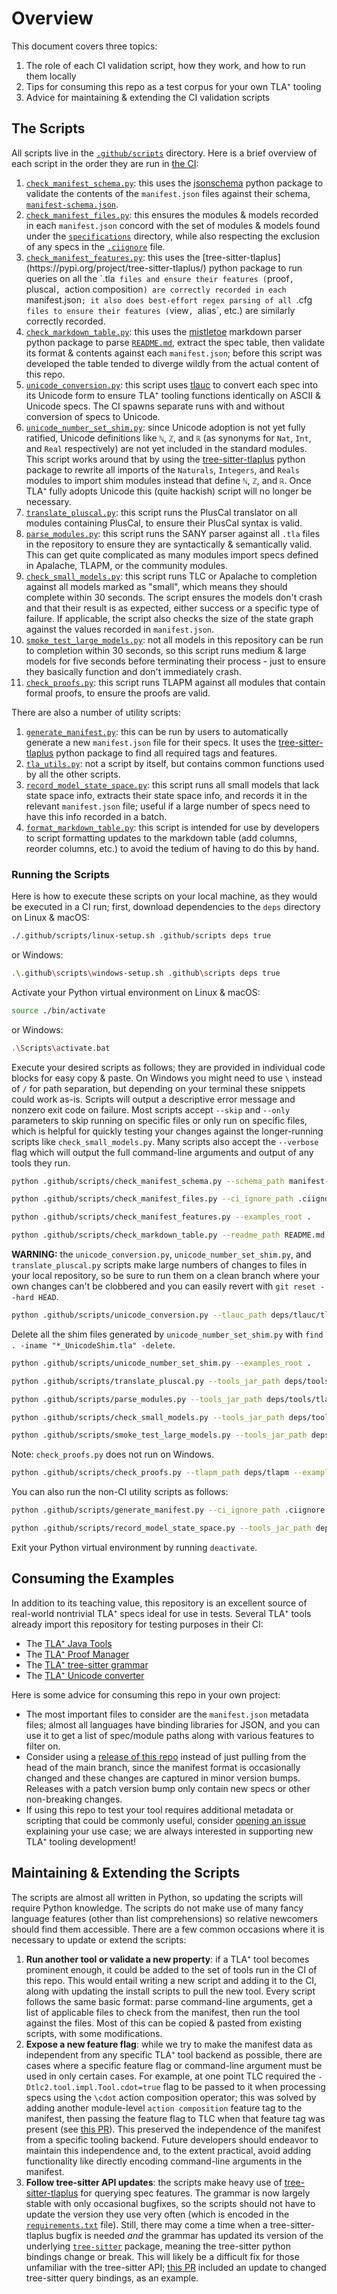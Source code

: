 # Overview

This document covers three topics:
1. The role of each CI validation script, how they work, and how to run them locally
1. Tips for consuming this repo as a test corpus for your own TLA⁺ tooling
1. Advice for maintaining & extending the CI validation scripts

## The Scripts

All scripts live in the [`.github/scripts`](.github/scripts) directory.
Here is a brief overview of each script in the order they are run in [the CI](.github/workflows/CI.yml):
1. [`check_manifest_schema.py`](.github/scripts/check_manifest_schema.py): this uses the [jsonschema](https://pypi.org/project/jsonschema/) python package to validate the contents of the `manifest.json` files against their schema, [`manifest-schema.json`](manifest-schema.json).
1. [`check_manifest_files.py`](.github/scripts/check_manifest_files.py): this ensures the modules & models recorded in each `manifest.json` concord with the set of modules & models found under the [`specifications`](specifications) directory, while also respecting the exclusion of any specs in the [`.ciignore`](.ciignore) file.
1. [`check_manifest_features.py`](.github/scripts/check_manifest_features.py`): this uses the [tree-sitter-tlaplus](https://pypi.org/project/tree-sitter-tlaplus/) python package to run queries on all the `.tla` files and ensure their features (`proof`, `pluscal`, `action composition`) are correctly recorded in each `manifest.json`; it also does best-effort regex parsing of all `.cfg` files to ensure their features (`view`, `alias`, etc.) are similarly correctly recorded.
1. [`check_markdown_table.py`](.github/scripts/check_markdown_table.py): this uses the [mistletoe](https://pypi.org/project/mistletoe/) markdown parser python package to parse [`README.md`](README.md), extract the spec table, then validate its format & contents against each `manifest.json`; before this script was developed the table tended to diverge wildly from the actual content of this repo.
1. [`unicode_conversion.py`](.github/scripts/unicode_conversion.py): this script uses [tlauc](https://github.com/tlaplus-community/tlauc) to convert each spec into its Unicode form to ensure TLA⁺ tooling functions identically on ASCII & Unicode specs.
   The CI spawns separate runs with and without conversion of specs to Unicode.
1. [`unicode_number_set_shim.py`](.github/scripts/unicode_number_set_shim.py): since Unicode adoption is not yet fully ratified, Unicode definitions like `ℕ`, `ℤ`, and `ℝ` (as synonyms for `Nat`, `Int`, and `Real` respectively) are not yet included in the standard modules.
   This script works around that by using the [tree-sitter-tlaplus](https://pypi.org/project/tree-sitter-tlaplus/) python package to rewrite all imports of the `Naturals`, `Integers`, and `Reals` modules to import shim modules instead that define `ℕ`, `ℤ`, and `ℝ`.
   Once TLA⁺ fully adopts Unicode this (quite hackish) script will no longer be necessary.
1. [`translate_pluscal.py`](.github/scripts/translate_pluscal.py): this script runs the PlusCal translator on all modules containing PlusCal, to ensure their PlusCal syntax is valid.
1. [`parse_modules.py`](.github/scripts/parse_modules.py): this script runs the SANY parser against all `.tla` files in the repository to ensure they are syntactically & semantically valid.
   This can get quite complicated as many modules import specs defined in Apalache, TLAPM, or the community modules.
1. [`check_small_models.py`](.github/scripts/check_small_models.py): this script runs TLC or Apalache to completion against all models marked as "small", which means they should complete within 30 seconds.
   The script ensures the models don't crash and that their result is as expected, either success or a specific type of failure.
   If applicable, the script also checks the size of the state graph against the values recorded in `manifest.json`.
1. [`smoke_test_large_models.py`](.github/scripts/smoke_test_large_models.py): not all models in this repository can be run to completion within 30 seconds, so this script runs medium & large models for five seconds before terminating their process - just to ensure they basically function and don't immediately crash.
1. [`check_proofs.py`](.github/scripts/check_proofs.py): this script runs TLAPM against all modules that contain formal proofs, to ensure the proofs are valid.

There are also a number of utility scripts:
1. [`generate_manifest.py`](.github/scripts/generate_manifest.py): this can be run by users to automatically generate a new `manifest.json` file for their specs.
   It uses the [tree-sitter-tlaplus](https://pypi.org/project/tree-sitter-tlaplus/) python package to find all required tags and features.
1. [`tla_utils.py`](.github/scripts/tla_utils.py): not a script by itself, but contains common functions used by all the other scripts.
1. [`record_model_state_space.py`](.github/scripts/record_model_state_space.py): this script runs all small models that lack state space info, extracts their state space info, and records it in the relevant `manifest.json` file; useful if a large number of specs need to have this info recorded in a batch.
1. [`format_markdown_table.py`](.github/scripts/format_markdown_table.py): this script is intended for use by developers to script formatting updates to the markdown table (add columns, reorder columns, etc.) to avoid the tedium of having to do this by hand.

### Running the Scripts

Here is how to execute these scripts on your local machine, as they would be executed in a CI run; first, download dependencies to the `deps` directory on Linux & macOS:
```sh
./.github/scripts/linux-setup.sh .github/scripts deps true
```
or Windows:
```sh
.\.github\scripts\windows-setup.sh .github\scripts deps true
```
Activate your Python virtual environment on Linux & macOS:
```sh
source ./bin/activate
```
or Windows:
```sh
.\Scripts\activate.bat
```
Execute your desired scripts as follows; they are provided in individual code blocks for easy copy & paste.
On Windows you might need to use `\` instead of `/` for path separation, but depending on your terminal these snippets could work as-is.
Scripts will output a descriptive error message and nonzero exit code on failure.
Most scripts accept `--skip` and `--only` parameters to skip running on specific files or only run on specific files, which is helpful for quickly testing your changes against the longer-running scripts like `check_small_models.py`.
Many scripts also accept the `--verbose` flag which will output the full command-line arguments and output of any tools they run.
```sh
python .github/scripts/check_manifest_schema.py --schema_path manifest-schema.json
```
```sh
python .github/scripts/check_manifest_files.py --ci_ignore_path .ciignore
```
```sh
python .github/scripts/check_manifest_features.py --examples_root .
```
```sh
python .github/scripts/check_markdown_table.py --readme_path README.md
```
**WARNING:** the `unicode_conversion.py`, `unicode_number_set_shim.py`, and `translate_pluscal.py` scripts make large numbers of changes to files in your local repository, so be sure to run them on a clean branch where your own changes can't be clobbered and you can easily revert with `git reset --hard HEAD`.
```sh
python .github/scripts/unicode_conversion.py --tlauc_path deps/tlauc/tlauc --examples_root .
```
Delete all the shim files generated by `unicode_number_set_shim.py` with `find . -iname "*_UnicodeShim.tla" -delete`.
```sh
python .github/scripts/unicode_number_set_shim.py --examples_root .
```
```sh
python .github/scripts/translate_pluscal.py --tools_jar_path deps/tools/tla2tools.jar --examples_root .
```
```sh
python .github/scripts/parse_modules.py --tools_jar_path deps/tools/tla2tools.jar --apalache_path deps/apalache --tlapm_lib_path deps/tlapm/library --community_modules_jar_path deps/community/modules.jar --examples_root .
```
```sh
python .github/scripts/check_small_models.py --tools_jar_path deps/tools/tla2tools.jar --apalache_path deps/apalache --tlapm_lib_path deps/tlapm/library --community_modules_jar_path deps/community/modules.jar --examples_root .
```
```sh
python .github/scripts/smoke_test_large_models.py --tools_jar_path deps/tools/tla2tools.jar --apalache_path deps/apalache --tlapm_lib_path deps/tlapm/library --community_modules_jar_path deps/community/modules.jar --examples_root .
```
Note: `check_proofs.py` does not run on Windows.
```sh
python .github/scripts/check_proofs.py --tlapm_path deps/tlapm --examples_root .
```
You can also run the non-CI utility scripts as follows:
```sh
python .github/scripts/generate_manifest.py --ci_ignore_path .ciignore
```
```sh
python .github/scripts/record_model_state_space.py --tools_jar_path deps/tools/tla2tools.jar --tlapm_lib_path deps/tlapm/library --community_modules_jar_path deps/community/modules.jar --examples_root .
```
Exit your Python virtual environment by running `deactivate`.

## Consuming the Examples

In addition to its teaching value, this repository is an excellent source of real-world nontrivial TLA⁺ specs ideal for use in tests.
Several TLA⁺ tools already import this repository for testing purposes in their CI:
- The [TLA⁺ Java Tools](https://github.com/tlaplus/tlaplus)
- The [TLA⁺ Proof Manager](https://github.com/tlaplus/tlapm)
- The [TLA⁺ tree-sitter grammar](https://github.com/tlaplus-community/tree-sitter-tlaplus)
- The [TLA⁺ Unicode converter](https://github.com/tlaplus-community/tlauc)

Here is some advice for consuming this repo in your own project:
- The most important files to consider are the `manifest.json` metadata files; almost all languages have binding libraries for JSON, and you can use it to get a list of spec/module paths along with various features to filter on.
- Consider using a [release of this repo](https://github.com/tlaplus/Examples/releases) instead of just pulling from the head of the main branch, since the manifest format is occasionally changed and these changes are captured in minor version bumps.
  Releases with a patch version bump only contain new specs or other non-breaking changes.
- If using this repo to test your tool requires additional metadata or scripting that could be commonly useful, consider [opening an issue](https://github.com/tlaplus/Examples/issues) explaining your use case; we are always interested in supporting new TLA⁺ tooling development!

## Maintaining & Extending the Scripts

The scripts are almost all written in Python, so updating the scripts will require Python knowledge.
The scripts do not make use of many fancy language features (other than list comprehensions) so relative newcomers should find them accessible.
There are a few common occasions where it is necessary to update or extend the scripts:
1. **Run another tool or validate a new property**: if a TLA⁺ tool becomes prominent enough, it could be added to the set of tools run in the CI of this repo.
   This would entail writing a new script and adding it to the CI, along with updating the install scripts to pull the new tool.
   Every script follows the same basic format: parse command-line arguments, get a list of applicable files to check from the manifest, then run the tool against the files.
   Most of this can be copied & pasted from existing scripts, with some modifications.
1. **Expose a new feature flag**: while we try to make the manifest data as independent from any specific TLA⁺ tool backend as possible, there are cases where a specific feature flag or command-line argument must be used in only certain cases.
   For example, at one point TLC required the `-Dtlc2.tool.impl.Tool.cdot=true` flag to be passed to it when processing specs using the `\cdot` action composition operator; this was solved by adding another module-level `action composition` feature tag to the manifest, then passing the feature flag to TLC when that feature tag was present (see [this PR](https://github.com/tlaplus/Examples/pull/156)).
   This preserved the independence of the manifest from a specific tooling backend.
   Future developers should endeavor to maintain this independence and, to the extent practical, avoid adding functionality like directly encoding command-line arguments in the manifest.
1. **Follow tree-sitter API updates**: the scripts make heavy use of [tree-sitter-tlaplus](https://github.com/tlaplus-community/tree-sitter-tlaplus) for querying spec features.
   The grammar is now largely stable with only occasional bugfixes, so the scripts should not have to update the version they use very often (which is encoded in the [`requirements.txt`](.github/scripts/requirements.txt) file).
   Still, there may come a time when a tree-sitter-tlaplus bugfix is needed *and* the grammar has updated its version of the underlying [`tree-sitter`](https://pypi.org/project/tree-sitter/) package, meaning the tree-sitter python bindings change or break.
   This will likely be a difficult fix for those unfamiliar with the tree-sitter API; [this PR](https://github.com/tlaplus/Examples/pull/156) included an update to changed tree-sitter query bindings, as an example.

